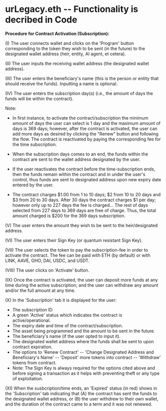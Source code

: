 # urLegacy.eth -- Functionality is decribed in Code

**Procedure for Contract Activation (Subscription):**

(I) The user connects wallet and clicks on the 'Program' button corresponding to the token they wish to be sent (in the future) to the designated wallet address (heir, entity, AI agent, et cetera).

(II) The user inputs the receiving wallet address (the designated wallet address).

(III) The user enters the beneficiary's name (this is the person or entity that should receive the funds). Inputting a name is optional.

(IV) The user enters the subscription day(s) (i.e., the amount of days the funds will be within the contract).

Note:

- In first instance, to activate the contract/subscription the minimum amount of days the user can select is 1 day and the maximum amount of days is 369 days; however, after the contract is activated, the user can add more days as desired by clicking the "Renew" button and following the flow. The contract is reactivated by paying the corresponding fee for the time subscription. 

- When the subscription days comes to an end, the funds within the contract are sent to the wallet address designated by the user.

- If the user reactivates the contract before the time-subscription ends, then the funds remain within the contract and in under the user's control, thus funds are sent to designated address upon new expiry date entered by the user.

- The contract charges $1.00 from 1 to 10 days; $2 from 10 to 20 days and $3 from 20 to 30 days. After 30 days the contract charges $1 per day; however only up to 227 days the fee is charged... The rest of days selected from 227 days to 369 days are free of charge. Thus, the total amount charged is $200 for the 369 days subscription.

(V) The user enters the amount they wish to be sent to the heir/designated address.

(VI) The user enters their Sign Key (or quantum resistant Sign Key).

(VII) The user selects the token to pay the subscription-fee in order to activate the contract. The fee can be paid with ETH (by default) or with LINK, AAVE, GHO, DAI, USDC, and USDT.

(VIII) The user clicks on 'Activate' button.

(IX) Once the contract is activated, the user can deposit more funds at any time during the active subscription; and the user can withdraw any amount and/or the full amount at any time.

(X) In the 'Subscription' tab it is displayed for the user:

- The subscription ID
- A green 'Active' status which indicates the contract is active/operational.
- The expiry date and time of the contract/subscription.
- The asset being programmed and the amount to be sent in the future.
- The beneficiary's name (if the user opted to input it).
- The designated wallet address where the funds shall be sent to upon contract expiration.
- The options to 'Renew Contract' -- 'Change Designated Address and Beneficiary's Name' -- 'Deposit' more tokens into contract -- 'Withdraw' tokens from contract.
- Note: The Sign Key is always required for the options cited above and before signing a transaction as it helps with preventing theft or any type of exploitation.

(XI) When the susbcription/time ends, an 'Expired' status (in red) shows in the 'Subscription' tab indicating that (A) the contract has sent the funds to the designated wallet address, or (B) the user withdrew to their own wallet, and the duration of the contract came to a term and it was not renewed.
